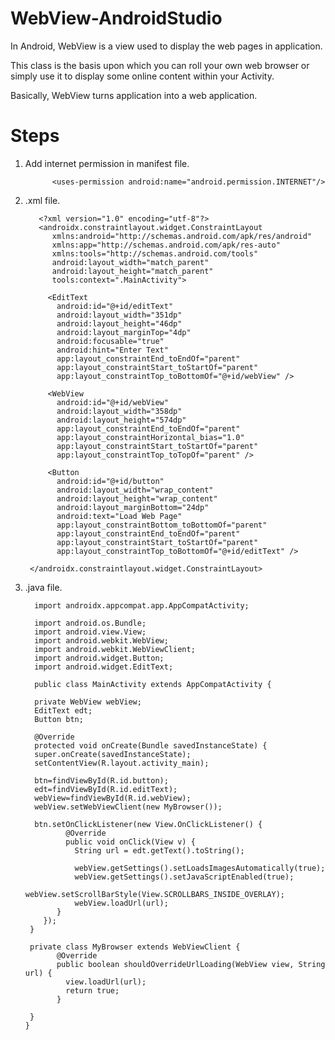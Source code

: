# WebView-AndroidStudio
In Android, WebView is a view used to display the web pages in application. 

This class is the basis upon which you can roll your own web browser or simply use it to display some online content within your Activity.

Basically, WebView turns application into a web application.

# Steps 

1. Add internet permission in manifest file.

             <uses-permission android:name="android.permission.INTERNET"/>
             
2. .xml file.

          <?xml version="1.0" encoding="utf-8"?>
          <androidx.constraintlayout.widget.ConstraintLayout
             xmlns:android="http://schemas.android.com/apk/res/android"
             xmlns:app="http://schemas.android.com/apk/res-auto"
             xmlns:tools="http://schemas.android.com/tools"
             android:layout_width="match_parent"
             android:layout_height="match_parent"
             tools:context=".MainActivity">
    
            <EditText
              android:id="@+id/editText"
              android:layout_width="351dp"
              android:layout_height="46dp"
              android:layout_marginTop="4dp"
              android:focusable="true"
              android:hint="Enter Text"
              app:layout_constraintEnd_toEndOf="parent"
              app:layout_constraintStart_toStartOf="parent"
              app:layout_constraintTop_toBottomOf="@+id/webView" />

            <WebView
              android:id="@+id/webView"
              android:layout_width="358dp"
              android:layout_height="574dp"
              app:layout_constraintEnd_toEndOf="parent"
              app:layout_constraintHorizontal_bias="1.0"
              app:layout_constraintStart_toStartOf="parent"
              app:layout_constraintTop_toTopOf="parent" />

            <Button
              android:id="@+id/button"
              android:layout_width="wrap_content"
              android:layout_height="wrap_content"
              android:layout_marginBottom="24dp"
              android:text="Load Web Page"
              app:layout_constraintBottom_toBottomOf="parent"
              app:layout_constraintEnd_toEndOf="parent"
              app:layout_constraintStart_toStartOf="parent"
              app:layout_constraintTop_toBottomOf="@+id/editText" />

        </androidx.constraintlayout.widget.ConstraintLayout>
        
        
3. .java file.



         import androidx.appcompat.app.AppCompatActivity;

         import android.os.Bundle;
         import android.view.View;
         import android.webkit.WebView;
         import android.webkit.WebViewClient;
         import android.widget.Button;
         import android.widget.EditText;

         public class MainActivity extends AppCompatActivity {

         private WebView webView;
         EditText edt;
         Button btn;

         @Override
         protected void onCreate(Bundle savedInstanceState) {
         super.onCreate(savedInstanceState);
         setContentView(R.layout.activity_main);

         btn=findViewById(R.id.button);
         edt=findViewById(R.id.editText);
         webView=findViewById(R.id.webView);
         webView.setWebViewClient(new MyBrowser());

         btn.setOnClickListener(new View.OnClickListener() {
                @Override
                public void onClick(View v) {
                  String url = edt.getText().toString();

                  webView.getSettings().setLoadsImagesAutomatically(true);
                  webView.getSettings().setJavaScriptEnabled(true);
                  webView.setScrollBarStyle(View.SCROLLBARS_INSIDE_OVERLAY);
                  webView.loadUrl(url);
              }
           });
        }

        private class MyBrowser extends WebViewClient {
              @Override
              public boolean shouldOverrideUrlLoading(WebView view, String url) {
                view.loadUrl(url);
                return true;
              }

        }
       }

        


